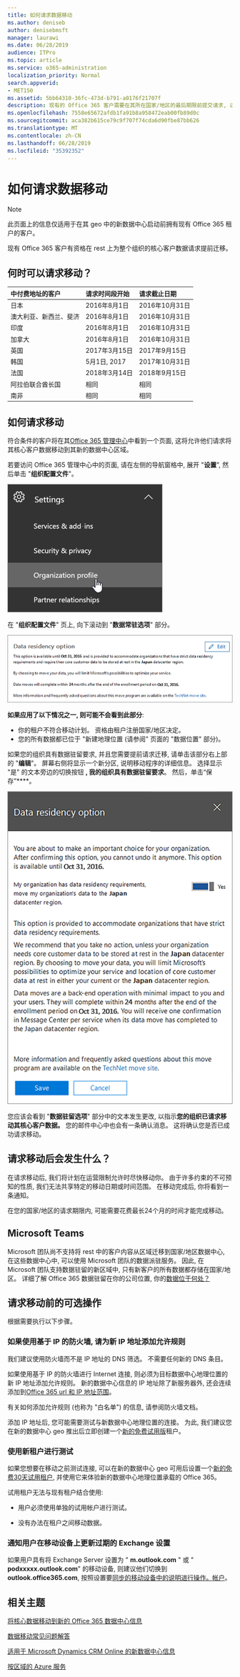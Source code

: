 ```yaml
---
title: 如何请求数据移动
ms.author: deniseb
author: denisebmsft
manager: laurawi
ms.date: 06/28/2019
audience: ITPro
ms.topic: article
ms.service: o365-administration
localization_priority: Normal
search.appverid:
- MET150
ms.assetid: 5bb64310-36fc-473d-b791-a0176f21707f
description: 现有的 Office 365 客户需要在其所在国家/地区的最后期限前提交请求, 以便将参与 Office 365 服务的客户数据移到其新地理位置。
ms.openlocfilehash: 7558e65672afdb1fa91b8a958472eab00fb89d0c
ms.sourcegitcommit: aca382b615ce79c9f707f74cda6d90fbe87bb626
ms.translationtype: MT
ms.contentlocale: zh-CN
ms.lasthandoff: 06/28/2019
ms.locfileid: "35392352"
---
```

# <a name="how-to-request-your-data-move"></a>如何请求数据移动

> [!NOTE]
> 此页面上的信息仅适用于在其 geo 中的新数据中心启动前拥有现有 Office 365 租户的客户。 
  
现有 Office 365 客户有资格在 rest 上为整个组织的核心客户数据请求提前迁移。  
  
## <a name="when-can-i-request-a-move"></a>何时可以请求移动？

|**中付费地址的客户**|**请求时间段开始**|**请求截止日期**|
|:-----|:-----|:-----|
|日本  <br/> |2016年8月1日  <br/> |2016年10月31日  <br/> |
|澳大利亚、新西兰、斐济  <br/> |2016年8月1日  <br/> |2016年10月31日  <br/> |
|印度  <br/> |2016年8月1日  <br/> |2016年10月31日  <br/> |
|加拿大  <br/> |2016年8月1日  <br/> |2016年10月31日  <br/> |
|英国  <br/> |2017年3月15日  <br/> |2017年9月15日  <br/> |
|韩国  <br/> |5月1日, 2017  <br/> |2017年10月31日  <br/> |
|法国  <br/> |2018年3月14日  <br/> |2018年9月15日  <br/> |
|阿拉伯联合酋长国  <br/> |相同  <br/> |相同  <br/> |
|南非  <br/> |相同  <br/> |相同  <br/> |
   
## <a name="how-to-request-a-move"></a>如何请求移动

符合条件的客户将在其[Office 365 管理中心](https://aka.ms/365admin)中看到一个页面, 这将允许他们请求将其核心客户数据移动到其新的数据中心区域。  
  
若要访问 Office 365 管理中心中的页面, 请在左侧的导航窗格中, 展开 "**设置**", 然后单击 "**组织配置文件**"。
  
![将具有组织配置文件的设置菜单突出显示](media/22799fac-32b4-4f79-ae60-3f6ffb7cfbd7.png)
  
在 "**组织配置文件**" 页上, 向下滚动到 "**数据常驻选项**" 部分。 
  
![数据派驻卡](media/fdb02cd0-825d-4d9e-bb35-6f806282884f.png)
  
**如果应用了以下情况之一, 则可能不会看到此部分**:
- 你的租户不符合移动计划。  资格由租户注册国家/地区决定。
- 您的所有数据都已位于 "新建地理位置 (请参阅" 页面的 "数据位置" 部分)。 
  
如果您的组织具有数据驻留要求, 并且您需要提前请求迁移, 请单击该部分右上部的 "**编辑**"。 屏幕右侧将显示一个新分区, 说明移动程序的详细信息。 选择显示 "是" 的文本旁边的切换按钮 **, 我的组织具有数据驻留要求**。 然后，单击“保存”****。
  
![数据中心选择操作屏幕](media/f97ab8d2-b0e1-49bf-9d6b-bf75f3081233.png)
  
您应该会看到 "**数据驻留选项**" 部分中的文本发生更改, 以指示**您的组织已请求移动其核心客户数据。** 您的邮件中心中也会有一条确认消息。 这将确认您是否已成功请求移动。 


  
## <a name="what-happens-after-requesting-a-move"></a>请求移动后会发生什么？

在请求移动后, 我们将计划在运营限制允许时尽快移动你。 由于许多约束的不可预知的性质, 我们无法共享特定的移动日期或时间范围。 在移动完成后, 你将看到一条通知。
  
在您的国家/地区的请求期限内, 可能需要花费最长24个月的时间才能完成移动。
  
## <a name="microsoft-teams"></a>Microsoft Teams

Microsoft 团队尚不支持将 rest 中的客户内容从区域迁移到国家/地区数据中心, 在这些数据中心中, 可以使用 Microsoft 团队的数据派驻服务。  因此, 在 Microsoft 团队支持数据驻留的新区域中, 只有新客户的所有数据都存储在国家/地区。  详细了解 Office 365 数据驻留在你的公司位置, 你的[数据位于何处？](https://products.office.com/where-is-your-data-located)   

## <a name="optional-actions-before-you-request-a-move"></a>请求移动前的可选操作

根据需要执行以下步骤。
  
### <a name="if-you-use-an-ip-based-firewall-add-allow-rules-for-the-new-ip-addresses"></a>如果使用基于 IP 的防火墙, 请为新 IP 地址添加允许规则

我们建议使用防火墙而不是 IP 地址的 DNS 筛选。 不需要任何新的 DNS 条目。
  
如果使用基于 IP 的防火墙进行 Internet 连接, 则必须为目标数据中心地理位置的新 IP 地址添加允许规则。 新的数据中心信息的 IP 地址除了新服务器外, 还会连续添加到[Office 365 url 和 IP 地址范围](https://go.microsoft.com/fwlink/p/?LinkId=229631)。
  
有关如何添加允许规则 (也称为 "白名单") 的信息, 请参阅防火墙文档。
  
添加 IP 地址后, 您可能需要测试与新数据中心地理位置的连接。 为此, 我们建议您在新的数据中心 geo 推出后立即创建一个[新的免费试用版](https://go.microsoft.com/fwlink/?LinkId=522463)租户。 
  
### <a name="test-using-a-new-tenant"></a>使用新租户进行测试

如果您想要在移动之前测试连接, 可以在新的数据中心 geo 可用后设置一个[新的免费30天试用租户](https://go.microsoft.com/fwlink/?LinkId=522463), 并使用它来体验新的数据中心地理位置承载的 Office 365。 
  
试用租户无法与现有租户结合使用:
  
- 用户必须使用单独的试用帐户进行测试。
    
- 没有办法在租户之间移动数据。
    
### <a name="notify-users-to-update-out-of-date-exchange-settings-on-mobile-devices"></a>通知用户在移动设备上更新过期的 Exchange 设置

如果用户具有将 Exchange Server 设置为 " **m.outlook.com** " 或 " **podxxxxx.outlook.com**" 的移动设备, 则建议他们切换到**outlook.office365.com**, 按照设置要[同步的移动设备中的说明进行操作。帐户](https://support.office.com/article/c9139caf-01ab-41a0-827c-3c06ee569ed3)。

## <a name="related-topics"></a>相关主题

[将核心数据移动到新的 Office 365 数据中心信息](moving-data-to-new-datacenter-geos.md)

[数据移动常见问题解答](data-move-faq.md)

[适用于 Microsoft Dynamics CRM Online 的新数据中心信息](https://go.microsoft.com/fwlink/p/?Linkid=615924)
  
[按区域的 Azure 服务](https://azure.microsoft.com/en-us/regions/)
  


